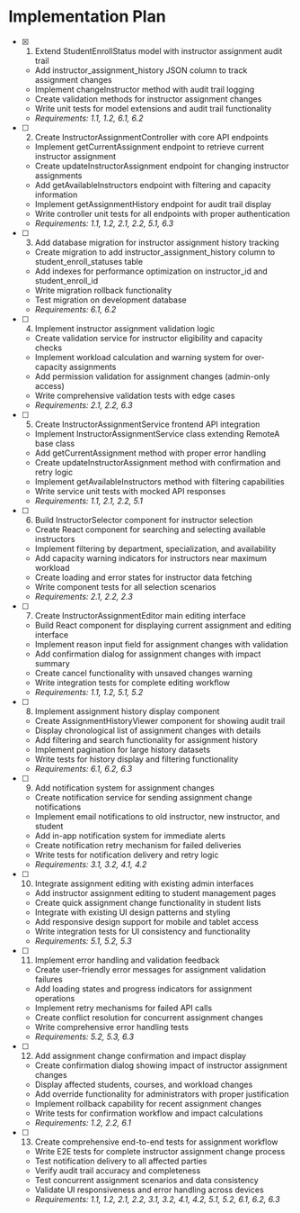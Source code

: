 # Implementation Plan

- [x] 1. Extend StudentEnrollStatus model with instructor assignment audit trail


  - Add instructor_assignment_history JSON column to track assignment changes
  - Implement changeInstructor method with audit trail logging
  - Create validation methods for instructor assignment changes
  - Write unit tests for model extensions and audit trail functionality
  - _Requirements: 1.1, 1.2, 6.1, 6.2_




- [ ] 2. Create InstructorAssignmentController with core API endpoints






  - Implement getCurrentAssignment endpoint to retrieve current instructor assignment
  - Create updateInstructorAssignment endpoint for changing instructor assignments
  - Add getAvailableInstructors endpoint with filtering and capacity information
  - Implement getAssignmentHistory endpoint for audit trail display
  - Write controller unit tests for all endpoints with proper authentication
  - _Requirements: 1.1, 1.2, 2.1, 2.2, 5.1, 6.3_

- [ ] 3. Add database migration for instructor assignment history tracking

  - Create migration to add instructor_assignment_history column to student_enroll_statuses table
  - Add indexes for performance optimization on instructor_id and student_enroll_id
  - Write migration rollback functionality
  - Test migration on development database
  - _Requirements: 6.1, 6.2_

- [ ] 4. Implement instructor assignment validation logic

  - Create validation service for instructor eligibility and capacity checks
  - Implement workload calculation and warning system for over-capacity assignments
  - Add permission validation for assignment changes (admin-only access)
  - Write comprehensive validation tests with edge cases
  - _Requirements: 2.1, 2.2, 6.3_

- [ ] 5. Create InstructorAssignmentService frontend API integration

  - Implement InstructorAssignmentService class extending RemoteA base class
  - Add getCurrentAssignment method with proper error handling
  - Create updateInstructorAssignment method with confirmation and retry logic
  - Implement getAvailableInstructors method with filtering capabilities
  - Write service unit tests with mocked API responses
  - _Requirements: 1.1, 2.1, 2.2, 5.1_

- [ ] 6. Build InstructorSelector component for instructor selection

  - Create React component for searching and selecting available instructors
  - Implement filtering by department, specialization, and availability
  - Add capacity warning indicators for instructors near maximum workload
  - Create loading and error states for instructor data fetching
  - Write component tests for all selection scenarios
  - _Requirements: 2.1, 2.2, 2.3_

- [ ] 7. Create InstructorAssignmentEditor main editing interface

  - Build React component for displaying current assignment and editing interface
  - Implement reason input field for assignment changes with validation
  - Add confirmation dialog for assignment changes with impact summary
  - Create cancel functionality with unsaved changes warning
  - Write integration tests for complete editing workflow
  - _Requirements: 1.1, 1.2, 5.1, 5.2_

- [ ] 8. Implement assignment history display component

  - Create AssignmentHistoryViewer component for showing audit trail
  - Display chronological list of assignment changes with details
  - Add filtering and search functionality for assignment history
  - Implement pagination for large history datasets
  - Write tests for history display and filtering functionality
  - _Requirements: 6.1, 6.2, 6.3_

- [ ] 9. Add notification system for assignment changes

  - Create notification service for sending assignment change notifications
  - Implement email notifications to old instructor, new instructor, and student
  - Add in-app notification system for immediate alerts
  - Create notification retry mechanism for failed deliveries
  - Write tests for notification delivery and retry logic
  - _Requirements: 3.1, 3.2, 4.1, 4.2_

- [ ] 10. Integrate assignment editing with existing admin interfaces

  - Add instructor assignment editing to student management pages
  - Create quick assignment change functionality in student lists
  - Integrate with existing UI design patterns and styling
  - Add responsive design support for mobile and tablet access
  - Write integration tests for UI consistency and functionality
  - _Requirements: 5.1, 5.2, 5.3_

- [ ] 11. Implement error handling and validation feedback

  - Create user-friendly error messages for assignment validation failures
  - Add loading states and progress indicators for assignment operations
  - Implement retry mechanisms for failed API calls
  - Create conflict resolution for concurrent assignment changes
  - Write comprehensive error handling tests
  - _Requirements: 5.2, 5.3, 6.3_

- [ ] 12. Add assignment change confirmation and impact display

  - Create confirmation dialog showing impact of instructor assignment changes
  - Display affected students, courses, and workload changes
  - Add override functionality for administrators with proper justification
  - Implement rollback capability for recent assignment changes
  - Write tests for confirmation workflow and impact calculations
  - _Requirements: 1.2, 2.2, 6.1_

- [ ] 13. Create comprehensive end-to-end tests for assignment workflow
  - Write E2E tests for complete instructor assignment change process
  - Test notification delivery to all affected parties
  - Verify audit trail accuracy and completeness
  - Test concurrent assignment scenarios and data consistency
  - Validate UI responsiveness and error handling across devices
  - _Requirements: 1.1, 1.2, 2.1, 2.2, 3.1, 3.2, 4.1, 4.2, 5.1, 5.2, 6.1, 6.2, 6.3_

